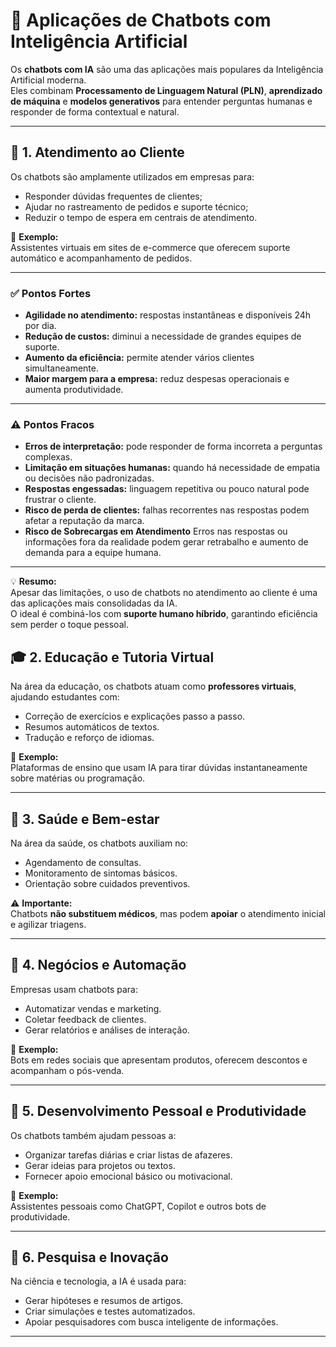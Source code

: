 # 🤖 Aplicações de Chatbots com Inteligência Artificial

Os **chatbots com IA** são uma das aplicações mais populares da Inteligência Artificial moderna.  
Eles combinam **Processamento de Linguagem Natural (PLN)**, **aprendizado de máquina** e **modelos generativos** para entender perguntas humanas e responder de forma contextual e natural.

---

## 💬 1. Atendimento ao Cliente

Os chatbots são amplamente utilizados em empresas para:

- Responder dúvidas frequentes de clientes;  
- Ajudar no rastreamento de pedidos e suporte técnico;  
- Reduzir o tempo de espera em centrais de atendimento.

📌 **Exemplo:**  
Assistentes virtuais em sites de e-commerce que oferecem suporte automático e acompanhamento de pedidos.

---

### ✅ Pontos Fortes
- **Agilidade no atendimento:** respostas instantâneas e disponíveis 24h por dia.  
- **Redução de custos:** diminui a necessidade de grandes equipes de suporte.  
- **Aumento da eficiência:** permite atender vários clientes simultaneamente.  
- **Maior margem para a empresa:** reduz despesas operacionais e aumenta produtividade.

---

### ⚠️ Pontos Fracos
- **Erros de interpretação:** pode responder de forma incorreta a perguntas complexas.  
- **Limitação em situações humanas:** quando há necessidade de empatia ou decisões não padronizadas.  
- **Respostas engessadas:** linguagem repetitiva ou pouco natural pode frustrar o cliente.  
- **Risco de perda de clientes:** falhas recorrentes nas respostas podem afetar a reputação da marca.
- **Risco de Sobrecargas em Atendimento** Erros nas respostas ou informações fora da realidade podem gerar retrabalho e aumento de demanda para a equipe humana.

---

💡 **Resumo:**  
Apesar das limitações, o uso de chatbots no atendimento ao cliente é uma das aplicações mais consolidadas da IA.  
O ideal é combiná-los com **suporte humano híbrido**, garantindo eficiência sem perder o toque pessoal.

## 🎓 2. Educação e Tutoria Virtual

Na área da educação, os chatbots atuam como **professores virtuais**, ajudando estudantes com:
- Correção de exercícios e explicações passo a passo.  
- Resumos automáticos de textos.  
- Tradução e reforço de idiomas.  

📌 **Exemplo:**  
Plataformas de ensino que usam IA para tirar dúvidas instantaneamente sobre matérias ou programação.

---

## 🏥 3. Saúde e Bem-estar

Na área da saúde, os chatbots auxiliam no:
- Agendamento de consultas.  
- Monitoramento de sintomas básicos.  
- Orientação sobre cuidados preventivos.  

⚠️ **Importante:**  
Chatbots **não substituem médicos**, mas podem **apoiar** o atendimento inicial e agilizar triagens.

---

## 💼 4. Negócios e Automação

Empresas usam chatbots para:
- Automatizar vendas e marketing.  
- Coletar feedback de clientes.  
- Gerar relatórios e análises de interação.  

📌 **Exemplo:**  
Bots em redes sociais que apresentam produtos, oferecem descontos e acompanham o pós-venda.

---

## 🧠 5. Desenvolvimento Pessoal e Produtividade

Os chatbots também ajudam pessoas a:
- Organizar tarefas diárias e criar listas de afazeres.  
- Gerar ideias para projetos ou textos.  
- Fornecer apoio emocional básico ou motivacional.  

📌 **Exemplo:**  
Assistentes pessoais como ChatGPT, Copilot e outros bots de produtividade.

---

## 🚀 6. Pesquisa e Inovação

Na ciência e tecnologia, a IA é usada para:
- Gerar hipóteses e resumos de artigos.  
- Criar simulações e testes automatizados.  
- Apoiar pesquisadores com busca inteligente de informações.

---
